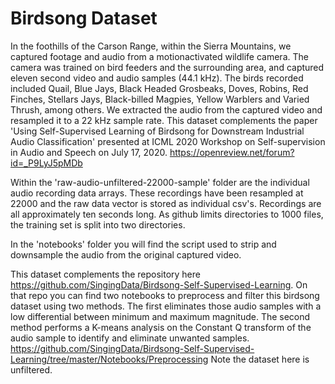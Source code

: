 # Birdsong Dataset

In the foothills of the Carson Range, within the Sierra Mountains, we captured footage and audio from a motionactivated wildlife camera. The camera was trained on bird feeders and the surrounding area, and captured eleven second video and audio samples (44.1 kHz). The birds recorded included Quail, Blue Jays, Black Headed Grosbeaks, Doves, Robins, Red Finches, Stellars Jays, Black-billed Magpies, Yellow Warblers and Varied Thrush, among others. We extracted the audio from the captured video and resampled it to a 22 kHz sample rate. This dataset complements the paper 'Using Self-Supervised Learning of Birdsong for Downstream Industrial Audio Classification' presented at ICML 2020 Workshop on Self-supervision in Audio and Speech on July 17, 2020. https://openreview.net/forum?id=_P9LyJ5pMDb

Within the 'raw-audio-unfiltered-22000-sample' folder are the individual audio recording data arrays.  These recordings have been resampled at 22000 and the raw data vector is stored as individual csv's.  Recordings are all approximately ten seconds long.  As github limits directories to 1000 files, the training set is split into two directories.

In the 'notebooks' folder you will find the script used to strip and downsample the audio from the original captured video.

This dataset complements the repository here https://github.com/SingingData/Birdsong-Self-Supervised-Learning.  On that repo you can find two notebooks to preprocess and filter this birdsong dataset using two methods.  The first eliminates those audio samples with a low differential between minimum and maximum magnitude.  The second method performs a K-means analysis on the Constant Q transform of the audio sample to identify and eliminate unwanted samples. https://github.com/SingingData/Birdsong-Self-Supervised-Learning/tree/master/Notebooks/Preprocessing  Note the dataset here is unfiltered.

